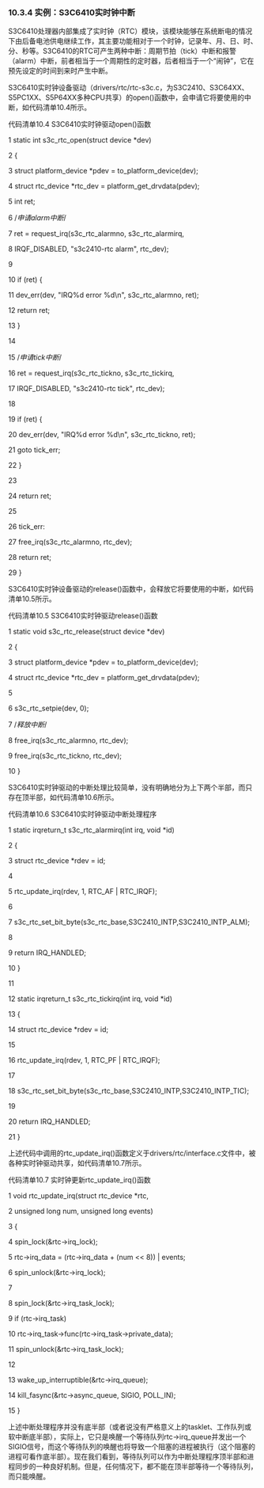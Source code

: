 ### 10.3.4 实例：S3C6410实时钟中断

S3C6410处理器内部集成了实时钟（RTC）模块，该模块能够在系统断电的情况下由后备电池供电继续工作，其主要功能相对于一个时钟，记录年、月、日、时、分、秒等。S3C6410的RTC可产生两种中断：周期节拍（tick）中断和报警（alarm）中断，前者相当于一个周期性的定时器，后者相当于一个“闹钟”，它在预先设定的时间到来时产生中断。

S3C6410实时钟设备驱动（drivers/rtc/rtc-s3c.c，为S3C2410、S3C64XX、S5PC1XX、S5P64XX多种CPU共享）的open()函数中，会申请它将要使用的中断，如代码清单10.4所示。

代码清单10.4 S3C6410实时钟驱动open()函数

1 static int s3c_rtc_open(struct device *dev) 
 
 2 { 
 
 3 struct platform_device *pdev = to_platform_device(dev); 
 
 4 struct rtc_device *rtc_dev = platform_get_drvdata(pdev); 
 
 5 int ret; 
 
 6 /*申请alarm中断*/ 
 
 
 7 ret = request_irq(s3c_rtc_alarmno, s3c_rtc_alarmirq, 
 
 
 8 
 IRQF_DISABLED, "s3c2410-rtc alarm", rtc_dev); 
 
 9 
 
 10 if (ret) { 
 
 11 dev_err(dev, "IRQ%d error %d\n", s3c_rtc_alarmno, ret); 
 
 12 return ret; 
 
 13 } 
 
 14 
 
 15 /*申请tick中断*/ 
 
 
 16 ret = request_irq(s3c_rtc_tickno, s3c_rtc_tickirq, 
 
 
 17 
 IRQF_DISABLED, "s3c2410-rtc tick", rtc_dev); 
 
 18 
 
 19 if (ret) { 
 
 20 dev_err(dev, "IRQ%d error %d\n", s3c_rtc_tickno, ret); 
 
 21 goto tick_err; 
 
 22 } 
 
 23 
 
 24 return ret; 
 
 25 
 
 26 tick_err: 
 
 27 free_irq(s3c_rtc_alarmno, rtc_dev); 
 
 28 return ret;



29 }

S3C6410实时钟设备驱动的release()函数中，会释放它将要使用的中断，如代码清单10.5所示。

代码清单10.5 S3C6410实时钟驱动release()函数

1 static void s3c_rtc_release(struct device *dev) 
 
 2 { 
 
 3 struct platform_device *pdev = to_platform_device(dev); 
 
 4 struct rtc_device *rtc_dev = platform_get_drvdata(pdev); 
 
 5 
 
 6 s3c_rtc_setpie(dev, 0); 
 
 7 /*释放中断*/ 
 
 8 free_irq(s3c_rtc_alarmno, rtc_dev); 
 
 9 free_irq(s3c_rtc_tickno, rtc_dev); 
 
 10 }

S3C6410实时钟驱动的中断处理比较简单，没有明确地分为上下两个半部，而只存在顶半部，如代码清单10.6所示。

代码清单10.6 S3C6410实时钟驱动中断处理程序

1 static irqreturn_t s3c_rtc_alarmirq(int irq, void *id) 
 
 2 { 
 
 3 struct rtc_device *rdev = id; 
 
 4 
 
 5 rtc_update_irq(rdev, 1, RTC_AF | RTC_IRQF); 
 
 6 
 
 7 s3c_rtc_set_bit_byte(s3c_rtc_base,S3C2410_INTP,S3C2410_INTP_ALM); 
 
 8 
 
 9 return IRQ_HANDLED; 
 
 10 } 
 
 11 
 
 12 static irqreturn_t s3c_rtc_tickirq(int irq, void *id) 
 
 13 { 
 
 14 struct rtc_device *rdev = id; 
 
 15 
 
 16 rtc_update_irq(rdev, 1, RTC_PF | RTC_IRQF); 
 
 17 
 
 18 s3c_rtc_set_bit_byte(s3c_rtc_base,S3C2410_INTP,S3C2410_INTP_TIC); 
 
 19 
 
 20 return IRQ_HANDLED; 
 
 21 }

上述代码中调用的rtc_update_irq()函数定义于drivers/rtc/interface.c文件中，被各种实时钟驱动共享，如代码清单10.7所示。

代码清单10.7 实时钟更新rtc_update_irq()函数

1 void rtc_update_irq(struct rtc_device *rtc, 
 
 2 unsigned long num, unsigned long events) 
 
 3 { 
 
 4 spin_lock(&rtc->irq_lock); 
 
 5 rtc->irq_data = (rtc->irq_data + (num << 8)) | events; 
 
 6 spin_unlock(&rtc->irq_lock); 
 
 7 
 
 8 spin_lock(&rtc->irq_task_lock); 
 
 9 if (rtc->irq_task)



10 rtc->irq_task->func(rtc->irq_task->private_data); 
 
 11 spin_unlock(&rtc->irq_task_lock); 
 
 12 
 
 
 13 
 wake_up_interruptible(&rtc->irq_queue); 
 
 
 14 
 kill_fasync(&rtc->async_queue, SIGIO, POLL_IN); 
 
 15 }

上述中断处理程序并没有底半部（或者说没有严格意义上的tasklet、工作队列或软中断底半部），实际上，它只是唤醒一个等待队列rtc->irq_queue并发出一个SIGIO信号，而这个等待队列的唤醒也将导致一个阻塞的进程被执行（这个阻塞的进程可看作底半部）。现在我们看到，等待队列可以作为中断处理程序顶半部和进程同步的一种良好机制。但是，任何情况下，都不能在顶半部等待一个等待队列，而只能唤醒。

